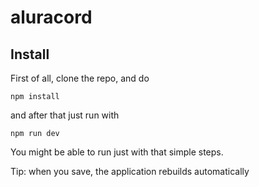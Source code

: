 # aluracord

## Install

First of all, clone the repo, and do

```
npm install

```

and after that just run with

```
npm run dev
```

You might be able to run just with that simple steps. 

Tip: when you save, the application rebuilds automatically
